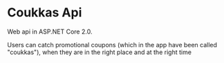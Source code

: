 # Coukkas Api
Web api in ASP.NET Core 2.0.

Users can catch promotional coupons (which in the app have been called "coukkas"), when they are in the right place and at the right time